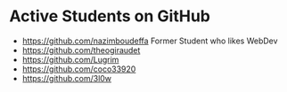 # Active Students on GitHub

* https://github.com/nazimboudeffa Former Student who likes WebDev
* https://github.com/theogiraudet
* https://github.com/Lugrim
* https://github.com/coco33920
* https://github.com/3l0w

